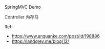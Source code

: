 SpringMVC Demo
 
Controller 内存马


Ref:

- https://www.anquanke.com/post/id/198886
- https://landgrey.me/blog/12/